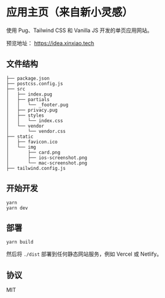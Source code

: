 # 应用主页（来自新小灵感）

使用 Pug、Tailwind CSS 和 Vanilla JS 开发的单页应用网站。

预览地址： https://idea.xinxiao.tech

## 文件结构

```
├── package.json
├── postcss.config.js
├── src
│   ├── index.pug
│   ├── partials
│   │   └── _footer.pug
│   ├── privacy.pug
│   ├── styles
│   │   └── index.css
│   └── vendor
│       └── vendor.css
├── static
│   ├── favicon.ico
│   └── img
│       ├── card.png
│       ├── ios-screenshot.png
│       └── mac-screenshot.png
├── tailwind.config.js
```

## 开始开发

```
yarn
yarn dev
```

## 部署

```
yarn build
```

然后将 `./dist` 部署到任何静态网站服务，例如 Vercel 或 Netlify。

## 协议

MIT